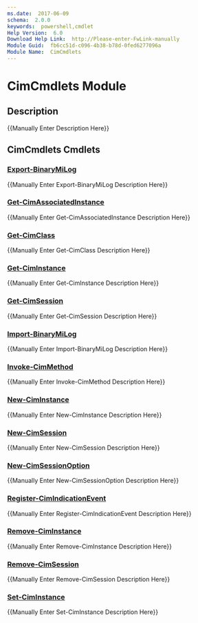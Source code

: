 ```yaml
---
ms.date:  2017-06-09
schema:  2.0.0
keywords:  powershell,cmdlet
Help Version:  6.0
Download Help Link:  http://Please-enter-FwLink-manually
Module Guid:  fb6cc51d-c096-4b38-b78d-0fed6277096a
Module Name:  CimCmdlets
---
```


# CimCmdlets Module
## Description
{{Manually Enter Description Here}}

## CimCmdlets Cmdlets
### [Export-BinaryMiLog](export-binarymilog.md)
{{Manually Enter Export-BinaryMiLog Description Here}}

### [Get-CimAssociatedInstance](get-cimassociatedinstance.md)
{{Manually Enter Get-CimAssociatedInstance Description Here}}

### [Get-CimClass](get-cimclass.md)
{{Manually Enter Get-CimClass Description Here}}

### [Get-CimInstance](get-ciminstance.md)
{{Manually Enter Get-CimInstance Description Here}}

### [Get-CimSession](get-cimsession.md)
{{Manually Enter Get-CimSession Description Here}}

### [Import-BinaryMiLog](import-binarymilog.md)
{{Manually Enter Import-BinaryMiLog Description Here}}

### [Invoke-CimMethod](invoke-cimmethod.md)
{{Manually Enter Invoke-CimMethod Description Here}}

### [New-CimInstance](new-ciminstance.md)
{{Manually Enter New-CimInstance Description Here}}

### [New-CimSession](new-cimsession.md)
{{Manually Enter New-CimSession Description Here}}

### [New-CimSessionOption](new-cimsessionoption.md)
{{Manually Enter New-CimSessionOption Description Here}}

### [Register-CimIndicationEvent](register-cimindicationevent.md)
{{Manually Enter Register-CimIndicationEvent Description Here}}

### [Remove-CimInstance](remove-ciminstance.md)
{{Manually Enter Remove-CimInstance Description Here}}

### [Remove-CimSession](remove-cimsession.md)
{{Manually Enter Remove-CimSession Description Here}}

### [Set-CimInstance](set-ciminstance.md)
{{Manually Enter Set-CimInstance Description Here}}

